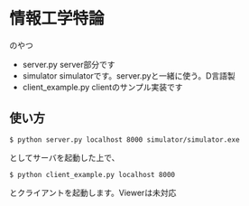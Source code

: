 # 情報工学特論

のやつ

- server.py   server部分です
- simulator   simulatorです。server.pyと一緒に使う。D言語製
- client\_example.py   clientのサンプル実装です

## 使い方

```
$ python server.py localhost 8000 simulator/simulator.exe
```

としてサーバを起動した上で、

```
$ python client_example.py localhost 8000
```

とクライアントを起動します。Viewerは未対応
